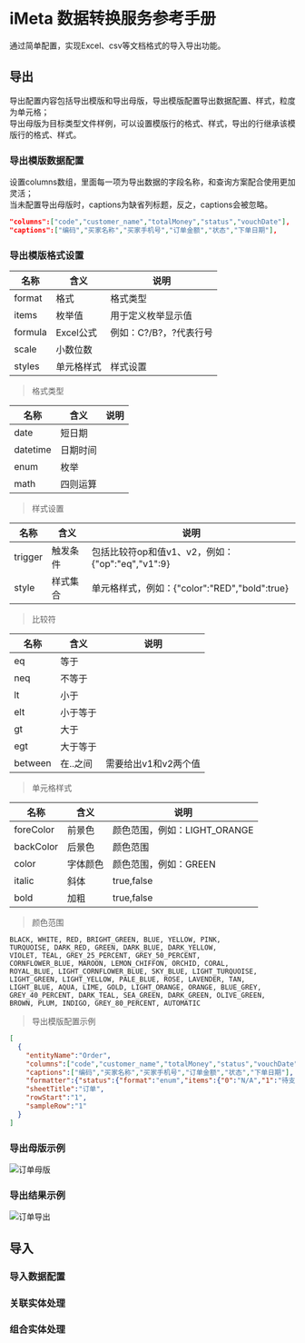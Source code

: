 # iMeta 数据转换服务参考手册
通过简单配置，实现Excel、csv等文档格式的导入导出功能。
## 导出
导出配置内容包括导出模版和导出母版，导出模版配置导出数据配置、样式，粒度为单元格；<br/>
导出母版为目标类型文件样例，可以设置模版行的格式、样式，导出的行继承该模版行的格式、样式。
### 导出模版数据配置
设置columns数组，里面每一项为导出数据的字段名称，和查询方案配合使用更加灵活；<br/>
当未配置导出母版时，captions为缺省列标题，反之，captions会被忽略。
```json
"columns":["code","customer_name","totalMoney","status","vouchDate"],
"captions":["编码","买家名称","买家手机号","订单金额","状态","下单日期"],
```
### 导出模版格式设置

|名称|含义|说明|
|---|---|---|
|format|格式|格式类型|
|items|枚举值|用于定义枚举显示值|
|formula|Excel公式|例如：C?/B?，?代表行号|
|scale|小数位数||
|styles|单元格样式|样式设置|

> 格式类型

|名称|含义|说明|
|---|---|---|
|date|短日期||
|datetime|日期时间||
|enum|枚举||
|math|四则运算||

> 样式设置

|名称|含义|说明|
|---|---|---|
|trigger|触发条件|包括比较符op和值v1、v2，例如：{"op":"eq","v1":9}|
|style|样式集合|单元格样式，例如：{"color":"RED","bold":true}|

> 比较符

|名称|含义|说明|
|---|---|---|
|eq|等于||
|neq|不等于||
|lt|小于||
|elt|小于等于||
|gt|大于||
|egt|大于等于||
|between|在..之间|需要给出v1和v2两个值|

> 单元格样式

|名称|含义|说明|
|---|---|---|
|foreColor|前景色|颜色范围，例如：LIGHT_ORANGE|
|backColor|后景色|颜色范围|
|color|字体颜色|颜色范围，例如：GREEN|
|italic|斜体|true,false|
|bold|加粗|true,false|

> 颜色范围
```
BLACK, WHITE, RED, BRIGHT_GREEN, BLUE, YELLOW, PINK, 
TURQUOISE, DARK_RED, GREEN, DARK_BLUE, DARK_YELLOW, 
VIOLET, TEAL, GREY_25_PERCENT, GREY_50_PERCENT, 
CORNFLOWER_BLUE, MAROON, LEMON_CHIFFON, ORCHID, CORAL, 
ROYAL_BLUE, LIGHT_CORNFLOWER_BLUE, SKY_BLUE, LIGHT_TURQUOISE, 
LIGHT_GREEN, LIGHT_YELLOW, PALE_BLUE, ROSE, LAVENDER, TAN, 
LIGHT_BLUE, AQUA, LIME, GOLD, LIGHT_ORANGE, ORANGE, BLUE_GREY, 
GREY_40_PERCENT, DARK_TEAL, SEA_GREEN, DARK_GREEN, OLIVE_GREEN, 
BROWN, PLUM, INDIGO, GREY_80_PERCENT, AUTOMATIC
```
> 导出模版配置示例
```json
[
  {
    "entityName":"Order",
    "columns":["code","customer_name","totalMoney","status","vouchDate"],
    "captions":["编码","买家名称","买家手机号","订单金额","状态","下单日期"],
    "formatter":{"status":{"format":"enum","items":{"0":"N/A","1":"待支付","2":"已付款，待确认","3":"已付款","4":"配货中","5":"配货完成，待发货","6":"已发货","7":"已收货","8":"已完成","9":"已取消","10":"货到付款"},"styles":[{"trigger":{"op":"eq","v1":1},"style":{"color":"ORANGE"}},{"trigger":{"op":"eq","v1":9},"style":{"color":"RED","bold":true}},{"trigger":{"op":"egt","v1":7},"style":{"color":"GREEN"}}]},"vouchDate":{"format":"date"}},
    "sheetTitle":"订单",
    "rowStart":"1",
    "sampleRow":"1"
  }
]
```
### 导出母版示例
![订单母版](https://raw.githubusercontent.com/jonathanzhao/imeta-started-guides/master/images/tpl/f/excel-tpl.jpg)

### 导出结果示例
![订单导出](https://raw.githubusercontent.com/jonathanzhao/imeta-started-guides/master/images/tpl/f/excel-result.jpg)

## 导入
### 导入数据配置
### 关联实体处理
### 组合实体处理
